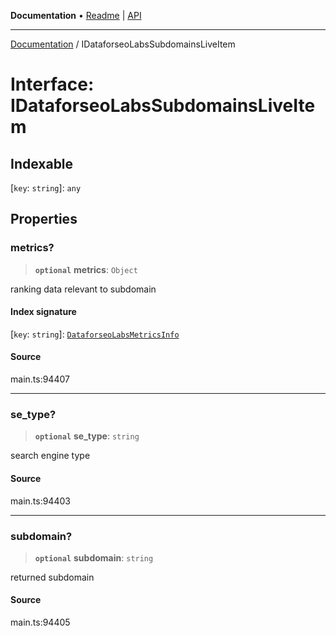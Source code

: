 **Documentation** • [Readme](../README.md) \| [API](../globals.md)

***

[Documentation](../README.md) / IDataforseoLabsSubdomainsLiveItem

# Interface: IDataforseoLabsSubdomainsLiveItem

## Indexable

 \[`key`: `string`\]: `any`

## Properties

### metrics?

> **`optional`** **metrics**: `Object`

ranking data relevant to subdomain

#### Index signature

 \[`key`: `string`\]: [`DataforseoLabsMetricsInfo`](../classes/DataforseoLabsMetricsInfo.md)

#### Source

main.ts:94407

***

### se\_type?

> **`optional`** **se\_type**: `string`

search engine type

#### Source

main.ts:94403

***

### subdomain?

> **`optional`** **subdomain**: `string`

returned subdomain

#### Source

main.ts:94405
